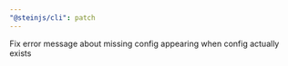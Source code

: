 ```yaml
---
"@steinjs/cli": patch
---
```


Fix error message about missing config appearing when config actually exists
